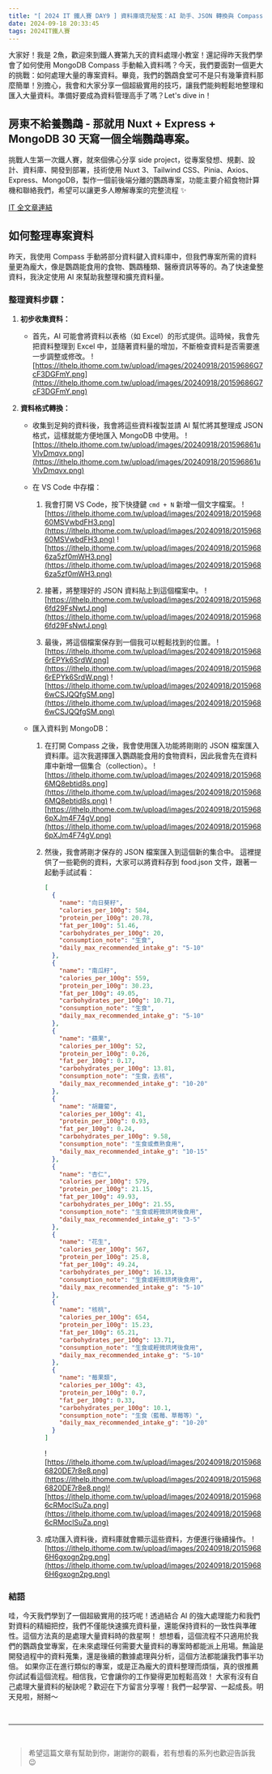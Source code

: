```yaml
---
title: "[ 2024 IT 鐵人賽 DAY9 ] 資料庫填充秘笈：AI 助手、JSON 轉換與 Compass 完美配合"
date: 2024-09-18 20:33:45
tags: 2024IT鐵人賽
---
```



大家好！我是 2魚，歡迎來到鐵人賽第九天的資料處理小教室！還記得昨天我們學會了如何使用 MongoDB Compass 手動輸入資料嗎？今天，我們要面對一個更大的挑戰：如何處理大量的專案資料。畢竟，我們的鸚鵡食堂可不是只有幾筆資料那麼簡單！別擔心，我會和大家分享一個超級實用的技巧，讓我們能夠輕鬆地整理和匯入大量資料。準備好要成為資料管理高手了嗎？Let's dive in！

<!--more-->

<div class="cus-intro-box">
    <h2>房東不給養鸚鵡 - 那就用 Nuxt + Express + MongoDB 30 天寫一個全端鸚鵡專案。</h2>
    <p>挑戰人生第一次鐵人賽，就來個佛心分享 side project，從專案發想、規劃、設計、資料庫、開發到部署，技術使用 Nuxt 3、Tailwind CSS、Pinia、Axios、Express、MongoDB，製作一個前後端分離的鸚鵡專案，功能主要介紹食物計算機和聯絡我們，希望可以讓更多人瞭解專案的完整流程 ✨</p>
    <a href="https://ithelp.ithome.com.tw/users/20159686/ironman/7564" target="_blank">IT 全文章連結</a>
</div>

## 如何整理專案資料

昨天，我使用 Compass 手動將部分資料鍵入資料庫中，但我們專案所需的資料量更為龐大，像是鸚鵡能食用的食物、鸚鵡種類、醫療資訊等等的。為了快速彙整資料，我決定使用 AI 來幫助我整理和擴充資料量。

### 整理資料步驟：

1. **初步收集資料：**
    - 首先，AI 可能會將資料以表格（如 Excel）的形式提供。這時候，我會先把資料整理到 Excel 中，並隨著資料量的增加，不斷檢查資料是否需要進一步調整或修改。
        ![https://ithelp.ithome.com.tw/upload/images/20240918/20159686G7cF3DGFmY.png](https://ithelp.ithome.com.tw/upload/images/20240918/20159686G7cF3DGFmY.png)
        

1. **資料格式轉換：**
    - 收集到足夠的資料後，我會將這些資料複製並請 AI 幫忙將其整理成 JSON 格式，這樣就能方便地匯入 MongoDB 中使用。
        ![https://ithelp.ithome.com.tw/upload/images/20240918/201596861uVlvDmqvx.png](https://ithelp.ithome.com.tw/upload/images/20240918/201596861uVlvDmqvx.png)
        
    - 在 VS Code 中存檔：
        1. 我會打開 VS Code，按下快捷鍵 `cmd + N` 新增一個文字檔案。
            ![https://ithelp.ithome.com.tw/upload/images/20240918/201596860MSVwbdFH3.png](https://ithelp.ithome.com.tw/upload/images/20240918/201596860MSVwbdFH3.png)
           ![https://ithelp.ithome.com.tw/upload/images/20240918/20159686za5zf0mWH3.png](https://ithelp.ithome.com.tw/upload/images/20240918/20159686za5zf0mWH3.png)
            
        2. 接著，將整理好的 JSON 資料貼上到這個檔案中。
            ![https://ithelp.ithome.com.tw/upload/images/20240918/20159686fd29FsNwtJ.png](https://ithelp.ithome.com.tw/upload/images/20240918/20159686fd29FsNwtJ.png)
            
        3. 最後，將這個檔案保存到一個我可以輕鬆找到的位置。
            ![https://ithelp.ithome.com.tw/upload/images/20240918/20159686rEPYk6SrdW.png](https://ithelp.ithome.com.tw/upload/images/20240918/20159686rEPYk6SrdW.png)
            ![https://ithelp.ithome.com.tw/upload/images/20240918/20159686wCSJQQfgSM.png](https://ithelp.ithome.com.tw/upload/images/20240918/20159686wCSJQQfgSM.png)
            
            
    - 匯入資料到 MongoDB：
        1. 在打開 Compass 之後，我會使用匯入功能將剛剛的 JSON 檔案匯入資料庫。這次我選擇匯入鸚鵡能食用的食物資料，因此我會先在資料庫中新增一個集合（collection）。
            ![https://ithelp.ithome.com.tw/upload/images/20240918/20159686MQ8ebtid8s.png](https://ithelp.ithome.com.tw/upload/images/20240918/20159686MQ8ebtid8s.png)
            ![https://ithelp.ithome.com.tw/upload/images/20240918/20159686pXJm4F74gV.png](https://ithelp.ithome.com.tw/upload/images/20240918/20159686pXJm4F74gV.png)
            
            
        2. 然後，我會將剛才保存的 JSON 檔案匯入到這個新的集合中。
            這裡提供了一些範例的資料，大家可以將資料存到 food.json 文件，跟著一起動手試試看：
            ``` json
            [
              {
                "name": "向日葵籽",
                "calories_per_100g": 584,
                "protein_per_100g": 20.78,
                "fat_per_100g": 51.46,
                "carbohydrates_per_100g": 20,
                "consumption_note": "生食",
                "daily_max_recommended_intake_g": "5-10"
              },
              {
                "name": "南瓜籽",
                "calories_per_100g": 559,
                "protein_per_100g": 30.23,
                "fat_per_100g": 49.05,
                "carbohydrates_per_100g": 10.71,
                "consumption_note": "生食",
                "daily_max_recommended_intake_g": "5-10"
              },
              {
                "name": "蘋果",
                "calories_per_100g": 52,
                "protein_per_100g": 0.26,
                "fat_per_100g": 0.17,
                "carbohydrates_per_100g": 13.81,
                "consumption_note": "生食，去核",
                "daily_max_recommended_intake_g": "10-20"
              },
              {
                "name": "胡蘿蔔",
                "calories_per_100g": 41,
                "protein_per_100g": 0.93,
                "fat_per_100g": 0.24,
                "carbohydrates_per_100g": 9.58,
                "consumption_note": "生食或煮熟食用",
                "daily_max_recommended_intake_g": "10-15"
              },
              {
                "name": "杏仁",
                "calories_per_100g": 579,
                "protein_per_100g": 21.15,
                "fat_per_100g": 49.93,
                "carbohydrates_per_100g": 21.55,
                "consumption_note": "生食或輕微烘烤後食用",
                "daily_max_recommended_intake_g": "3-5"
              },
              {
                "name": "花生",
                "calories_per_100g": 567,
                "protein_per_100g": 25.8,
                "fat_per_100g": 49.24,
                "carbohydrates_per_100g": 16.13,
                "consumption_note": "生食或輕微烘烤後食用",
                "daily_max_recommended_intake_g": "5-10"
              },
              {
                "name": "核桃",
                "calories_per_100g": 654,
                "protein_per_100g": 15.23,
                "fat_per_100g": 65.21,
                "carbohydrates_per_100g": 13.71,
                "consumption_note": "生食或輕微烘烤後食用",
                "daily_max_recommended_intake_g": "5-10"
              },
              {
                "name": "莓果類",
                "calories_per_100g": 43,
                "protein_per_100g": 0.7,
                "fat_per_100g": 0.33,
                "carbohydrates_per_100g": 10.1,
                "consumption_note": "生食（藍莓、草莓等）",
                "daily_max_recommended_intake_g": "10-20"
              }
            ]
            ```
            
            ![https://ithelp.ithome.com.tw/upload/images/20240918/20159686820DE7r8e8.png](https://ithelp.ithome.com.tw/upload/images/20240918/20159686820DE7r8e8.png)![https://ithelp.ithome.com.tw/upload/images/20240918/20159686cRMoclSuZa.png](https://ithelp.ithome.com.tw/upload/images/20240918/20159686cRMoclSuZa.png)
            
        3. 成功匯入資料後，資料庫就會顯示這些資料，方便進行後續操作。
            ![https://ithelp.ithome.com.tw/upload/images/20240918/20159686H6gxogn2pg.png](https://ithelp.ithome.com.tw/upload/images/20240918/20159686H6gxogn2pg.png)
            

### 結語

哇，今天我們學到了一個超級實用的技巧呢！透過結合 AI 的強大處理能力和我們對資料的精細把控，我們不僅能快速擴充資料量，還能保持資料的一致性與準確性。這個方法真的是處理大量資料時的救星啊！
想想看，這個流程不只適用於我們的鸚鵡食堂專案，在未來處理任何需要大量資料的專案時都能派上用場。無論是開發過程中的資料蒐集，還是後續的數據處理與分析，這個方法都能讓我們事半功倍。
如果你正在進行類似的專案，或是正為龐大的資料整理而煩惱，真的很推薦你試試看這個流程。相信我，它會讓你的工作變得更加輕鬆高效！
大家有沒有自己處理大量資料的秘訣呢？歡迎在下方留言分享喔！我們一起學習、一起成長。明天見啦，掰掰～

<br />
<hr />
<br />

> 希望這篇文章有幫助到你，謝謝你的觀看，若有想看的系列也歡迎告訴我 😉